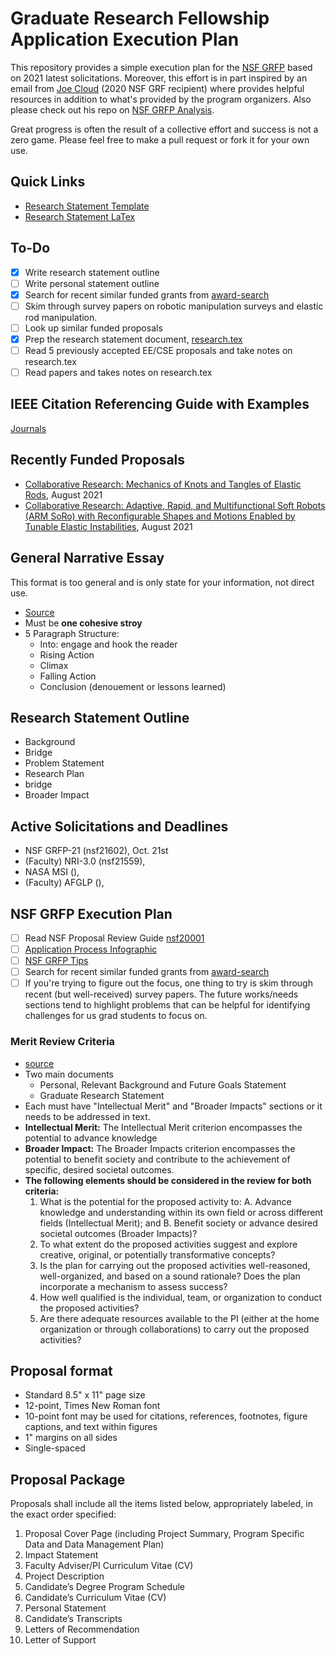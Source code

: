 # Graduate Research Fellowship Application Execution Plan

This repository provides a simple execution plan for the [NSF GRFP](https://www.nsfgrfp.org/) based on 2021 latest solicitations. Moreover, this effort is in part inspired by an email from [Joe Cloud](https://github.com/cloudy) (2020 NSF GRF recipient) where provides helpful resources in addition to what's provided by the program organizers. Also please check out his repo on [NSF GRFP Analysis](https://github.com/cloudy/nsf-grfp-analysis).

Great progress is often the result of a collective effort and success is not a zero game. Please feel free to make a pull request or fork it for your own use.

## Quick Links

- [Research Statement Template](https://github.com/BardiaMojra/nsf_grfp_application_template/blob/main/proposal/research_statement/research.pdf)
- [Research Statement LaTex](https://github.com/BardiaMojra/nsf_grfp_application_template/blob/main/proposal/research_statement/research.tex)

## To-Do

- [x] Write research statement outline
- [ ] Write personal statement outline
- [x] Search for recent similar funded grants from [award-search](https://www.nsf.gov/awardsearch/)
- [ ] Skim through survey papers on robotic manipulation surveys and elastic rod manipulation.
- [ ] Look up similar funded proposals
- [x] Prep the research statement document, [research.tex](https://github.com/BardiaMojra/nsf_grfp_application_template/blob/main/proposal/research_statement/research.tex)
- [ ] Read 5 previously accepted EE/CSE proposals and take notes on research.tex
- [ ] Read papers and takes notes on research.tex

## IEEE Citation Referencing Guide with Examples

[Journals](https://libraryguides.vu.edu.au/ieeereferencing/journals)

## Recently Funded Proposals

- [Collaborative Research: Mechanics of Knots and Tangles of Elastic Rods](https://www.nsf.gov/awardsearch/showAward?AWD_ID=2101751&HistoricalAwards=false), August 2021
- [Collaborative Research: Adaptive, Rapid, and Multifunctional Soft Robots (ARM SoRo) with Reconfigurable Shapes and Motions Enabled by Tunable Elastic Instabilities](https://www.nsf.gov/awardsearch/showAward?AWD_ID=2126039&HistoricalAwards=false), August 2021

## General Narrative Essay

This format is too general and is only state for your information, not direct use.

- [Source](https://essaypro.com/blog/narrative-essay)
- Must be <b> one cohesive stroy </b>
- 5 Paragraph Structure:
  - Into: engage and hook the reader
  - Rising Action
  - Climax
  - Falling Action
  - Conclusion (denouement or lessons learned)

## Research Statement Outline

- Background
- Bridge
- Problem Statement
- Research Plan
- bridge
- Broader Impact

## Active Solicitations and Deadlines

- NSF GRFP-21 (nsf21602), Oct. 21st
- (Faculty) NRI-3.0 (nsf21559),
- NASA MSI (),
- (Faculty) AFGLP (),

## NSF GRFP Execution Plan

- [ ] Read NSF Proposal Review Guide [nsf20001](https://www.nsf.gov/pubs/policydocs/pappg20_1/nsf20_1.pdf)
- [ ] [Application Process Infographic](https://nsfgrfp.org/applicants/grfp-application-process-infographic/)
- [ ] [NSF GRFP Tips](https://nsfgrfp.org/applicants/tips/)
- [ ] Search for recent similar funded grants from [award-search](https://www.nsf.gov/awardsearch/)
- [ ] If you're trying to figure out the focus, one thing to try is skim through
      recent (but well-received) survey papers. The future works/needs sections tend
      to highlight problems that can be helpful for identifying challenges for us
      grad students to focus on.

### Merit Review Criteria

- [source](https://nsfgrfp.org/applicants/)
- Two main documents
  - Personal, Relevant Background and Future Goals Statement
  - Graduate Research Statement
- Each must have "Intellectual Merit" and "Broader Impacts" sections or it needs to be addressed in text.
- <b>Intellectual Merit:</b> The Intellectual Merit criterion encompasses the potential to advance knowledge
- <b>Broader Impact:</b> The Broader Impacts criterion encompasses the potential to benefit society and contribute to the achievement of specific, desired societal outcomes.
- <b>The following elements should be considered in the review for both criteria:</b>
  1. What is the potential for the proposed activity to:
     A. Advance knowledge and understanding within its own field or across different fields (Intellectual Merit); and
     B. Benefit society or advance desired societal outcomes (Broader Impacts)?
  2. To what extent do the proposed activities suggest and explore creative, original, or potentially transformative concepts?
  3. Is the plan for carrying out the proposed activities well-reasoned, well-organized, and based on a sound rationale? Does the plan incorporate a mechanism to assess success?
  4. How well qualified is the individual, team, or organization to conduct the proposed activities?
  5. Are there adequate resources available to the PI (either at the home organization or through collaborations) to carry out the proposed activities?

## Proposal format

- Standard 8.5" x 11" page size
- 12-point, Times New Roman font
- 10-point font may be used for citations, references, footnotes, figure captions, and text within figures
- 1" margins on all sides
- Single-spaced

## Proposal Package

Proposals shall include all the items listed below, appropriately labeled, in the exact order specified:

1. Proposal Cover Page (including Project Summary, Program Specific Data and Data Management Plan)
2. Impact Statement
3. Faculty Adviser/PI Curriculum Vitae (CV)
4. Project Description
5. Candidate’s Degree Program Schedule
6. Candidate’s Curriculum Vitae (CV)
7. Personal Statement
8. Candidate’s Transcripts
9. Letters of Recommendation
10. Letter of Support
